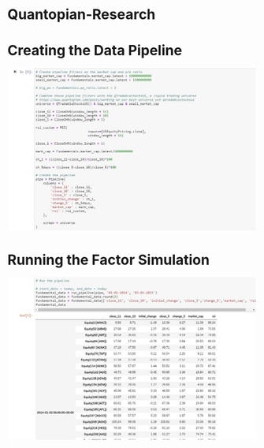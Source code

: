 # Quantopian-Research

# Creating the Data Pipeline
![](https://github.com/smandekar1/quantopian-research/blob/master/images/jupyter1.JPG)

# Running the Factor Simulation
![](https://github.com/smandekar1/quantopian-research/blob/master/images/jupyter2.JPG)

